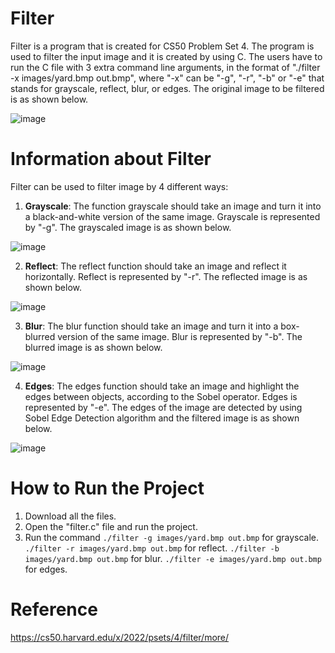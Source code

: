 # Filter
Filter is a program that is created for CS50 Problem Set 4. The program is used to filter the input image and it is created by using C. The users have to run the C file with 3 extra command line arguments, in the format of "./filter -x images/yard.bmp out.bmp", where "-x" can be "-g", "-r", "-b" or "-e" that stands for grayscale, reflect, blur, or edges. The original image to be filtered is as shown below. 

![image](https://user-images.githubusercontent.com/95561298/179399686-3f151d31-855b-410d-9f7b-d76d28a70d66.png)

# Information about Filter 
Filter can be used to filter image by 4 different ways:
1) **Grayscale**: The function grayscale should take an image and turn it into a black-and-white version of the same image. Grayscale is represented by "-g". The grayscaled image is as shown below. 

![image](https://user-images.githubusercontent.com/95561298/179400065-0775ea0b-6506-4191-bdc3-d39047aca9df.png)

2) **Reflect**: The reflect function should take an image and reflect it horizontally. Reflect is represented by "-r". The reflected image is as shown below. 

![image](https://user-images.githubusercontent.com/95561298/179400077-00b39fe1-275a-40e1-8dfb-517de5adf266.png)

3) **Blur**: The blur function should take an image and turn it into a box-blurred version of the same image. Blur is represented by "-b". The blurred image is as shown below.

![image](https://user-images.githubusercontent.com/95561298/179400083-f7f1d4ec-ed9f-45ac-a5cb-cb58b8536a79.png)

4) **Edges**: The edges function should take an image and highlight the edges between objects, according to the Sobel operator. Edges is represented by "-e". The edges of the image are detected by using Sobel Edge Detection algorithm and the filtered image is as shown below. 

![image](https://user-images.githubusercontent.com/95561298/179400094-affb9d61-49cd-4220-b746-a2b66fe14608.png)

# How to Run the Project
1) Download all the files.
2) Open the "filter.c" file and run the project.
3) Run the command 
`./filter -g images/yard.bmp out.bmp` for grayscale. 
`./filter -r images/yard.bmp out.bmp` for reflect. 
`./filter -b images/yard.bmp out.bmp` for blur. 
`./filter -e images/yard.bmp out.bmp` for edges. 

# Reference 
https://cs50.harvard.edu/x/2022/psets/4/filter/more/
